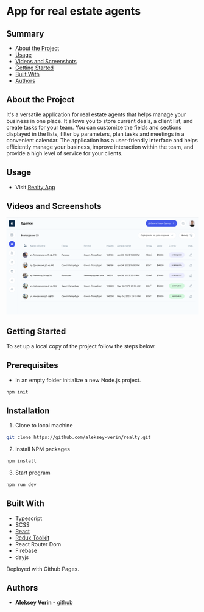 # App for real estate agents

## Summary

- [About the Project](#about-the-project)
- [Usage](#usage)
- [Videos and Screenshots](#videos-and-screenshots)
- [Getting Started](#getting-started)
- [Built With](#built-with)
- [Authors](#authors)
<!-- - [Acknowledgements](#acknowledgements)
- [License](#license) -->

## About the Project

It's a versatile application for real estate agents that helps manage your business in one place. It allows you to store current deals, a client list, and create tasks for your team. You can customize the fields and sections displayed in the lists, filter by parameters, plan tasks and meetings in a convenient calendar. The application has a user-friendly interface and helps efficiently manage your business, improve interaction within the team, and provide a high level of service for your clients.

## Usage

- Visit [Realty App](https://aleksey-verin.github.io/realty)

## Videos and Screenshots

![image of page Deals](/screen-deals.png)

## Getting Started

To set up a local copy of the project follow the steps below.

## Prerequisites

- In an empty folder initialize a new Node.js project.

```sh
npm init
```

## Installation

1. Clone to local machine

```sh
git clone https://github.com/aleksey-verin/realty.git
```

2. Install NPM packages

```sh
npm install
```

3. Start program

```sh
npm run dev
```

## Built With

- Typescript
- SCSS
- [React](https://reactjs.org/)
- [Redux Toolkit](https://redux-toolkit.js.org/)
- React Router Dom
- Firebase
- dayjs

Deployed with Github Pages.

## Authors

- **Aleksey Verin** - [github](https://github.com/aleksey-verin)

<!-- ## Acknowledgements
## License -->
